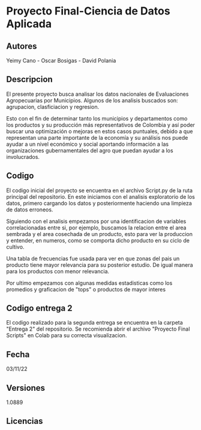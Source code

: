 # Proyecto Final-Ciencia de Datos Aplicada

## Autores
Yeimy Cano - 
Oscar Bosigas -
David Polania

## Descripcion

El presente proyecto busca analisar los datos nacionales de Evaluaciones Agropecuarias por Municipios.
Algunos de los analisis buscados son: agrupacion, clasficiacion y regresion.

Esto con el fin de determinar tanto los municipios y departamentos como los productos y su producción más representativos de Colombia y así poder buscar una optimización o mejoras en estos casos puntuales, debido a que representan una parte importante de la economía y su análisis nos puede ayudar a un nivel económico y social aportando información a las organizaciones gubernamentales del agro que puedan ayudar a los involucrados. 

## Codigo

El codigo inicial del proyecto se encuentra en el archivo Script.py de la ruta principal del repositorio.
En este iniciamos con el analisis exploratorio de los datos, primero cargando los datos y posteriormente haciendo una limpieza de datos erroneos.

Siguiendo con el analisis empezamos por una identificacion de variables correlacionadas entre si, por ejemplo, buscamos la relacion entre el area sembrada y el area cosechada de un producto, esto para ver la produccion y entender, en numeros, como se comporta dicho producto en su ciclo de cultivo.

Una tabla de frecuencias fue usada para ver en que zonas del pais un producto tiene mayor relevancia para su posterior estudio.
De igual manera para los productos con menor relevancia.

Por ultimo empezamos con algunas medidas estadisticas como los promedios y graficacion de "tops" o productos de mayor interes


## Codigo entrega 2

El codigo realizado para la segunda entrega se encuentra en la carpeta "Entrega 2" del repositorio. Se recomienda abrir el archivo "Proyecto Final Scripts" en Colab para su correcta visualizacion.

## Fecha
03/11/22

## Versiones

1.0889


## Licencias

